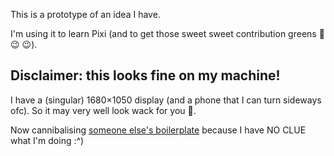 This is a prototype of an idea I have.

I'm using it to learn Pixi (and to get those sweet sweet contribution greens 🤤 😉 😉).

## Disclaimer: this looks fine on my machine!

I have a (singular) 1680×1050 display (and a phone that I can turn sideways ofc). So it may very well look wack for you 🤷.

Now cannibalising [someone else's boilerplate](https://github.com/miltoncandelero/helloPixiDragonbones) because I have NO CLUE what I'm doing :^)
